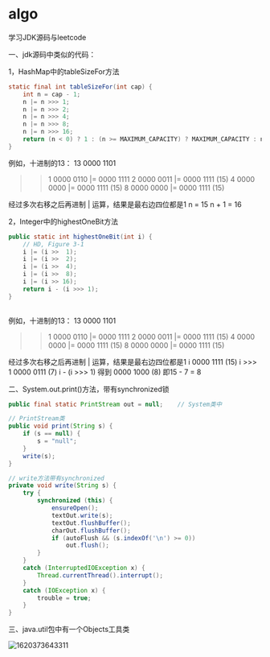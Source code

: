 # algo
学习JDK源码与leetcode



一、jdk源码中类似的代码：

1，HashMap中的tableSizeFor方法

```java
static final int tableSizeFor(int cap) {
    int n = cap - 1;
    n |= n >>> 1;
    n |= n >>> 2;
    n |= n >>> 4;
    n |= n >>> 8;
    n |= n >>> 16;
    return (n < 0) ? 1 : (n >= MAXIMUM_CAPACITY) ? MAXIMUM_CAPACITY : n + 1;
}
```

例如，十进制的13：
13    0000 1101

>>1     0000 0110
>>|=    0000 1111
>>2     0000 0011
>>|=    0000 1111    (15)
>>4     0000 0000
>>|=    0000 1111    (15)
>>8     0000 0000
>>|=    0000 1111    (15)

经过多次右移之后再进制 | 运算，结果是最右边四位都是1
n = 15
n + 1 = 16

2，Integer中的highestOneBit方法

```java
public static int highestOneBit(int i) {
    // HD, Figure 3-1
    i |= (i >>  1);
    i |= (i >>  2);
    i |= (i >>  4);
    i |= (i >>  8);
    i |= (i >> 16);
    return i - (i >>> 1);
}
 
```

例如，十进制的13：
13    0000 1101
>>1     0000 0110
>>|=    0000 1111
>>2     0000 0011
>>|=    0000 1111    (15)
>>4     0000 0000
>>|=    0000 1111    (15)
>>8     0000 0000
>>|=    0000 1111    (15)

经过多次右移之后再进制 | 运算，结果是最右边四位都是1
i               0000 1111  (15)
i >>> 1     0000 0111  (7)
i - (i >>> 1) 得到
	        0000 1000  (8) 
即15 - 7 = 8

二、System.out.print()方法，带有synchronized锁

```java
public final static PrintStream out = null;    // System类中

// PrintStream类
public void print(String s) {
    if (s == null) {
        s = "null";
    }
    write(s);
}

// write方法带有synchronized
private void write(String s) {
    try {
        synchronized (this) {
            ensureOpen();
            textOut.write(s);
            textOut.flushBuffer();
            charOut.flushBuffer();
            if (autoFlush && (s.indexOf('\n') >= 0))
                out.flush();
        }
    }
    catch (InterruptedIOException x) {
        Thread.currentThread().interrupt();
    }
    catch (IOException x) {
        trouble = true;
    }
}
```

三、java.util包中有一个Objects工具类

![1620373643311](C:\Users\Administrator\AppData\Roaming\Typora\typora-user-images\1620373643311.png)

